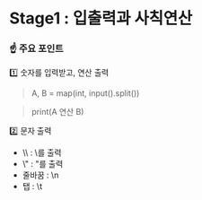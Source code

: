 # Stage1 : 입출력과 사칙연산
### :point_up: 주요 포인트
:one: 숫자를 입력받고, 연산 출력
> A, B = map(int, input().split())

>print(A 연산 B)

:two: 문자 출력
- \\\ : \를 출력
- \\" : "를 출력
- 줄바꿈 : \n 
- 탭 : \t 

    
 
